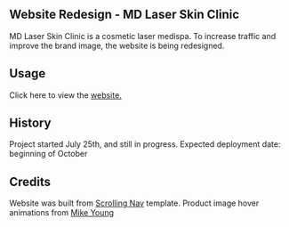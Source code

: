 
## Website Redesign - MD Laser Skin Clinic
MD Laser Skin Clinic is a cosmetic laser medispa. To increase traffic and improve the brand image, the website is being redesigned. 

## Usage
Click here to view the [website.](https://tjlam.github.io/index.html#products)

## History 
Project started July 25th, and still in progress. Expected deployment date: beginning of October 

## Credits 
Website was built from [Scrolling Nav](http://startbootstrap.com/template-overviews/scrolling-nav/) template. 
Product image hover animations from [Mike Young](https://miketricking.github.io/dist/)

